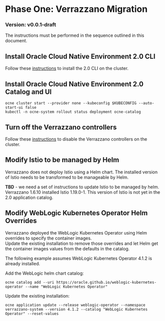 # Phase One: Verrazzano Migration

### Version: v0.0.1-draft

The instructions must be performed in the sequence outlined in this document.

## Install Oracle Cloud Native Environment 2.0 CLI

Follow these [instructions](https://docs.oracle.com/en/operating-systems/olcne/2.0/cli/ocne_install_task.html#ocne_install) to install the 2.0 CLI on the cluster.

## Install Oracle Cloud Native Environment 2.0 Catalog and UI

```text
ocne cluster start --provider none --kubeconfig $KUBECONFIG --auto-start-ui false
kubectl -n ocne-system rollout status deployment ocne-catalog
```

## Turn off the Verrazzano controllers

Follow these [instructions](./disable-verrazzano.md) to disable the Verrazzano controllers on the cluster.

## Modify Istio to be managed by Helm

Verrazzano does not deploy Istio using a Helm chart.
The installed version of Istio needs to be transformed to be manageable by Helm.

**TBD** - we need a set of instructions to update Istio to be managed by helm.  Verrazzano 1.6.10 installed Istio 1.19.0-1.  This version of Istio is not yet in the 2.0 application catalog.

## Modify WebLogic Kubernetes Operator Helm Overrides

Verrazzano deployed the WebLogic Kubernetes Operator using Helm overrides to specify the container images.  
Update the existing installation to remove those overrides and let Helm get the container images values from the defaults in the catalog.

The following example assumes WebLogic Kubernetes Operator 4.1.2 is already installed.

Add the WebLogic helm chart catalog:
```text
ocne catalog add --uri https://oracle.github.io/weblogic-kubernetes-operator --name "WebLogic Kubernetes Operator"
```

Update the existing installation:
```text
ocne application update --release weblogic-operator --namespace verrazzano-system --version 4.1.2 --catalog "WebLogic Kubernetes Operator" --reset-values
```

